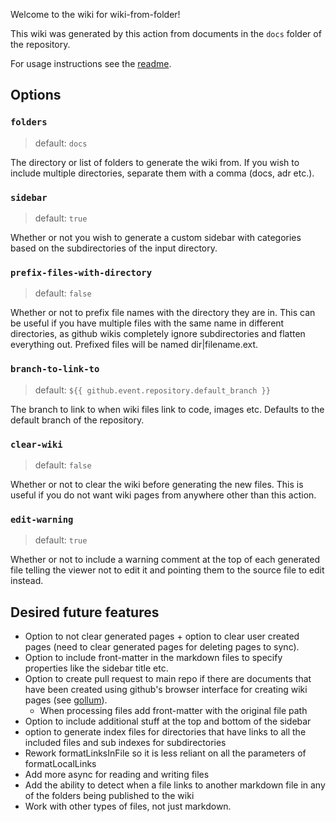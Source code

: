 Welcome to the wiki for wiki-from-folder!

This wiki was generated by this action from documents in the `docs` folder of the repository.

For usage instructions see the [readme](../README.md).

## Options
### `folders`
> default: `docs`

The directory or list of folders to generate the wiki from. If you wish to include multiple directories, separate them with a comma (docs, adr etc.).

### `sidebar`
> default: `true`

Whether or not you wish to generate a custom sidebar with categories based on the subdirectories of the input directory.

### `prefix-files-with-directory`
> default: `false`

Whether or not to prefix file names with the directory they are in. This can be useful if you have multiple files with the same name in different directories, as github wikis completely ignore subdirectories and flatten everything out. Prefixed files will be named dir|filename.ext.

### `branch-to-link-to`
> default: `${{ github.event.repository.default_branch }}`

The branch to link to when wiki files link to code, images etc. Defaults to the default branch of the repository.

### `clear-wiki`
> default: `false`

Whether or not to clear the wiki before generating the new files. This is useful if you do not want wiki pages from anywhere other than this action.

### `edit-warning`
> default: `true`

Whether or not to include a warning comment at the top of each generated file telling the viewer not to edit it and pointing them to the source file to edit instead.

## Desired future features
- Option to not clear generated pages + option to clear user created pages (need to clear generated pages for deleting pages to sync).
- Option to include front-matter in the markdown files to specify properties like the sidebar title etc.
- Option to create pull request to main repo if there are documents that have been created using github's browser interface for creating wiki pages (see [gollum](https://docs.github.com/en/actions/using-workflows/events-that-trigger-workflows#gollum)).
	- When processing files add front-matter with the original file path
- Option to include additional stuff at the top and bottom of the sidebar
- option to generate index files for directories that have links to all the included files and sub indexes for subdirectories
- Rework formatLinksInFile so it is less reliant on all the parameters of formatLocalLinks
- Add more async for reading and writing files
- Add the ability to detect when a file links to another markdown file in any of the folders being published to the wiki
- Work with other types of files, not just markdown.